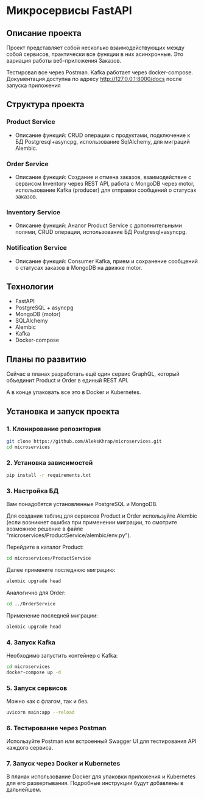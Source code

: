 # Микросервисы FastAPI
## Описание проекта
Проект представляет собой несколько взаимодействующих между собой сервисов, практически все функции в них асинхронные.
Это вариация работы веб-приложения Заказов.

Тестировал все через Postman. Kafka работает через docker-compose. Документация доступна по адресу
http://127.0.0.1:8000/docs после запуска приложения

## Структура проекта
### Product Service
- Описание функций: CRUD операции с продуктами, подключение к БД Postgresql+asyncpg, 
использование SqlAlchemy, для миграций Alembic.
  
### Order Service
- Описание функций: Создание и отмена заказов, взаимодействие с сервисом Inventory через REST API, 
работа с MongoDB через motor, использование Kafka (producer) для отправки сообщений о статусах заказов.
  
### Inventory Service
- Описание функций: Аналог Product Service с дополнительными полями, CRUD операции, 
использование БД Postgresql+asyncpg.

### Notification Service
- Описание функций: Consumer Kafka, прием и сохранение сообщений о статусах заказов в MongoDB на движке motor.

## Технологии
- FastAPI
- PostgreSQL + asyncpg
- MongoDB (motor)
- SQLAlchemy
- Alembic
- Kafka
- Docker-compose

## Планы по развитию
Сейчас в планах разработать ещё один сервис GraphQL, который объединит Product и Order в единый REST API.

А в конце упаковать все это в Docker и Kubernetes.

## Установка и запуск проекта
### 1. Клонирование репозитория

```bash
git clone https://github.com/AleksKhrap/microservices.git
cd microservices
```

### 2. Установка зависимостей

```bash
pip install -r requirements.txt
```

### 3. Настройка БД
Вам понадобятся установленные PostgreSQL и MongoDB.

Для создания таблиц для сервисов Product и Order используйте Alembic 
(если возникнет ошибка при применении миграции, то смотрите возможное решение в файле 
"microservices/ProductService/alembic/env.py").

Перейдите в каталог Product:
```bash
cd microservices/ProductService
```

Далее примените последнюю миграцию:
```bash
alembic upgrade head
```

Аналогично для Order:
```bash
cd ../OrderService
```

Применение последней миграции:
```bash
alembic upgrade head
```

### 4. Запуск Kafka

Необходимо запустить контейнер с Kafka:
```bash
cd microservices
docker-compose up -d
```

### 5. Запуск сервисов

Можно как с флагом, так и без.
```bash
uvicorn main:app --reload 
```

### 6. Тестирование через Postman

Используйте Postman или встроенный Swagger UI для тестирования API каждого сервиса.

### 7. Запуск через Docker и Kubernetes

В планах использование Docker для упаковки приложения и Kubernetes для его развертывания. 
Подробные инструкции будут добавлены в дальнейшем.